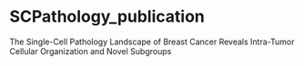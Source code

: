 # SCPathology_publication
The Single-Cell Pathology Landscape of Breast Cancer Reveals Intra-Tumor Cellular Organization and Novel Subgroups

